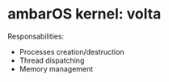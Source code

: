# ambarOS kernel: volta

Responsabilities:
- Processes creation/destruction
- Thread dispatching
- Memory management